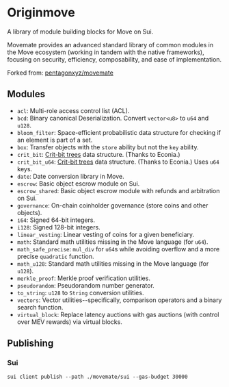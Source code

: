 # Originmove

A library of module building blocks for Move on Sui.

Movemate provides an advanced standard library of common modules in the Move ecosystem (working in tandem with the native frameworks), focusing on security, efficiency, composability, and ease of implementation.

Forked from: [pentagonxyz/movemate](https://github.com/pentagonxyz/movemate)

## Modules

- `acl`: Multi-role access control list (ACL).
- `bcd`: Binary canonical Deserialization. Convert `vector<u8>` to `u64` and `u128`.
- `bloom_filter`: Space-efficient probabilistic data structure for checking if an element is part of a set.
- `box`: Transfer objects with the `store` ability but not the `key` ability.
- `crit_bit`: [Crit-bit trees](https://cr.yp.to/critbit.html) data structure. (Thanks to Econia.)
- `crit_bit_u64`: [Crit-bit trees](https://cr.yp.to/critbit.html) data structure. (Thanks to Econia.) Uses `u64` keys.
- `date`: Date conversion library in Move.
- `escrow`: Basic object escrow module on Sui.
- `escrow_shared`: Basic object escrow module with refunds and arbitration on Sui.
- `governance`: On-chain coinholder governance (store coins and other objects).
- `i64`: Signed 64-bit integers.
- `i128`: Signed 128-bit integers.
- `linear_vesting`: Linear vesting of coins for a given beneficiary.
- `math`: Standard math utilities missing in the Move language (for `u64`).
- `math_safe_precise`: `mul_div` for `u64`s while avoiding overflow and a more precise `quadratic` function.
- `math_u128`: Standard math utilities missing in the Move language (for `u128`).
- `merkle_proof`: Merkle proof verification utilities.
- `pseudorandom`: Pseudorandom number generator.
- `to_string`: `u128` to `String` conversion utilities.
- `vectors`: Vector utilities--specifically, comparison operators and a binary search function.
- `virtual_block`: Replace latency auctions with gas auctions (with control over MEV rewards) via virtual blocks.

## Publishing

### Sui

```
sui client publish --path ./movemate/sui --gas-budget 30000
```
